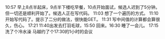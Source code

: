 10:57 早上8点半起床，9点半下楼吃早餐，10点开始面试，候选人迟到了5分钟。但一切还是顺利开始了。候选人正在写代码。
11:03 想了一个遍历的方式。
11:10 开始写代码了。提示了二分的做法，很快能GET。
11:31 写中间值的计算都会算很久，伤心。
17:21 11:40出发去打羽毛球，15:50 回来。16:30 睡了一会儿。 17:15 洗了个冷水澡 马越约了个17:30的1小时的会议
